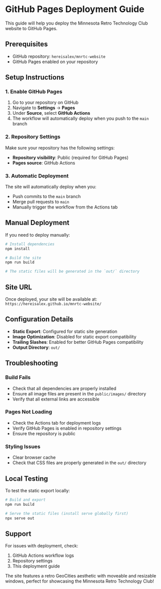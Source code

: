 # GitHub Pages Deployment Guide

This guide will help you deploy the Minnesota Retro Technology Club website to GitHub Pages.

## Prerequisites

- GitHub repository: `hereisalex/mnrtc-website`
- GitHub Pages enabled on your repository

## Setup Instructions

### 1. Enable GitHub Pages

1. Go to your repository on GitHub
2. Navigate to **Settings** → **Pages**
3. Under **Source**, select **GitHub Actions**
4. The workflow will automatically deploy when you push to the `main` branch

### 2. Repository Settings

Make sure your repository has the following settings:
- **Repository visibility**: Public (required for GitHub Pages)
- **Pages source**: GitHub Actions

### 3. Automatic Deployment

The site will automatically deploy when you:
- Push commits to the `main` branch
- Merge pull requests to `main`
- Manually trigger the workflow from the Actions tab

## Manual Deployment

If you need to deploy manually:

```bash
# Install dependencies
npm install

# Build the site
npm run build

# The static files will be generated in the `out/` directory
```

## Site URL

Once deployed, your site will be available at:
`https://hereisalex.github.io/mnrtc-website/`

## Configuration Details

- **Static Export**: Configured for static site generation
- **Image Optimization**: Disabled for static export compatibility
- **Trailing Slashes**: Enabled for better GitHub Pages compatibility
- **Output Directory**: `out/`

## Troubleshooting

### Build Fails
- Check that all dependencies are properly installed
- Ensure all image files are present in the `public/images/` directory
- Verify that all external links are accessible

### Pages Not Loading
- Check the Actions tab for deployment logs
- Verify GitHub Pages is enabled in repository settings
- Ensure the repository is public

### Styling Issues
- Clear browser cache
- Check that CSS files are properly generated in the `out/` directory

## Local Testing

To test the static export locally:

```bash
# Build and export
npm run build

# Serve the static files (install serve globally first)
npx serve out
```

## Support

For issues with deployment, check:
1. GitHub Actions workflow logs
2. Repository settings
3. This deployment guide

The site features a retro GeoCities aesthetic with moveable and resizable windows, perfect for showcasing the Minnesota Retro Technology Club!